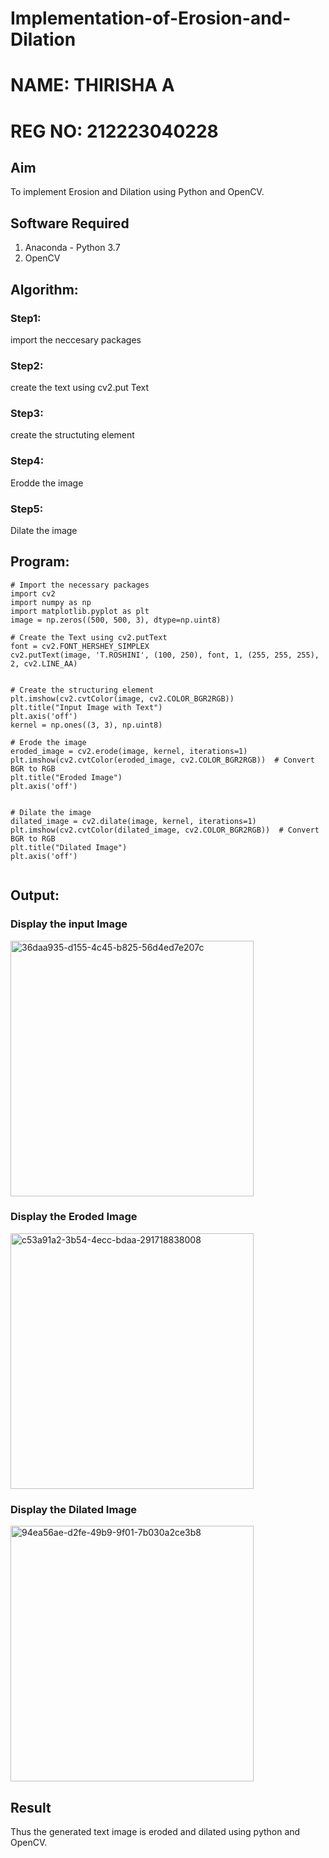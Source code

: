 # Implementation-of-Erosion-and-Dilation
# NAME: THIRISHA A
# REG NO: 212223040228
## Aim
To implement Erosion and Dilation using Python and OpenCV.
## Software Required
1. Anaconda - Python 3.7
2. OpenCV
## Algorithm:
### Step1:
import the neccesary packages

### Step2:
create the text using cv2.put Text

### Step3:
create the structuting element

### Step4:
Erodde the image

### Step5:
Dilate the image

 
## Program:

```
# Import the necessary packages
import cv2
import numpy as np
import matplotlib.pyplot as plt
image = np.zeros((500, 500, 3), dtype=np.uint8)

# Create the Text using cv2.putText
font = cv2.FONT_HERSHEY_SIMPLEX
cv2.putText(image, 'T.ROSHINI', (100, 250), font, 1, (255, 255, 255), 2, cv2.LINE_AA)


# Create the structuring element
plt.imshow(cv2.cvtColor(image, cv2.COLOR_BGR2RGB)) 
plt.title("Input Image with Text")
plt.axis('off')
kernel = np.ones((3, 3), np.uint8)

# Erode the image
eroded_image = cv2.erode(image, kernel, iterations=1)
plt.imshow(cv2.cvtColor(eroded_image, cv2.COLOR_BGR2RGB))  # Convert BGR to RGB
plt.title("Eroded Image")
plt.axis('off')


# Dilate the image
dilated_image = cv2.dilate(image, kernel, iterations=1)
plt.imshow(cv2.cvtColor(dilated_image, cv2.COLOR_BGR2RGB))  # Convert BGR to RGB
plt.title("Dilated Image")
plt.axis('off')


```
## Output:

### Display the input Image

<img width="389" height="409" alt="36daa935-d155-4c45-b825-56d4ed7e207c" src="https://github.com/user-attachments/assets/5636c86a-47c8-4ff0-970f-7051bfabd5f5" />

### Display the Eroded Image
<img width="389" height="409" alt="c53a91a2-3b54-4ecc-bdaa-291718838008" src="https://github.com/user-attachments/assets/3e5e5fcd-d869-45ab-a5d7-6c9fe2c0a128" />


### Display the Dilated Image
<img width="389" height="409" alt="94ea56ae-d2fe-49b9-9f01-7b030a2ce3b8" src="https://github.com/user-attachments/assets/aba86c96-e481-47bf-88a6-e30149367af6" />


## Result
Thus the generated text image is eroded and dilated using python and OpenCV.
